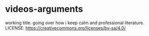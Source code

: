 # videos-arguments
working title. going over how i keep calm and professional literature. LICENSE: https://creativecommons.org/licenses/by-sa/4.0/ 
